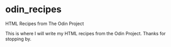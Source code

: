# odin_recipes
HTML Recipes from The Odin Project

This is where I will write my HTML recipes from the Odin Project.  Thanks for stopping by.
